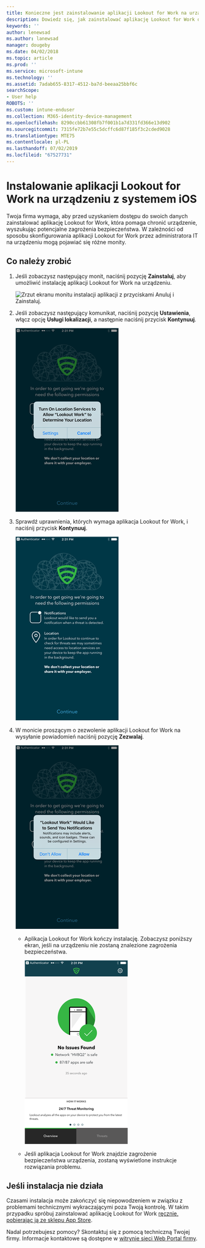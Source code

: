 ```yaml
---
title: Konieczne jest zainstalowanie aplikacji Lookout for Work na urządzeniu z systemem iOS | Microsoft Docs
description: Dowiedz się, jak zainstalować aplikację Lookout for Work dla systemu iOS.
keywords: ''
author: lenewsad
ms.author: lanewsad
manager: dougeby
ms.date: 04/02/2018
ms.topic: article
ms.prod: ''
ms.service: microsoft-intune
ms.technology: ''
ms.assetid: 7adab655-8317-4512-ba7d-beeaa25bbf6c
searchScope:
- User help
ROBOTS: ''
ms.custom: intune-enduser
ms.collection: M365-identity-device-management
ms.openlocfilehash: 8290ccbb61308fb7f001b1a7d331fd366e13d902
ms.sourcegitcommit: 7315fe72b7e55c5dcffc6d87f185f3c2cded9028
ms.translationtype: MTE75
ms.contentlocale: pl-PL
ms.lasthandoff: 07/02/2019
ms.locfileid: "67527731"
---
```

# <a name="install-lookout-for-work-on-your-ios-device"></a>Instalowanie aplikacji Lookout for Work na urządzeniu z systemem iOS


Twoja firma wymaga, aby przed uzyskaniem dostępu do swoich danych zainstalować aplikację Lookout for Work, która pomaga chronić urządzenie, wyszukując potencjalne zagrożenia bezpieczeństwa. W zależności od sposobu skonfigurowania aplikacji Lookout for Work przez administratora IT na urządzeniu mogą pojawiać się różne monity.


## <a name="what-you-need-to-do"></a>Co należy zrobić

1. Jeśli zobaczysz następujący monit, naciśnij pozycję **Zainstaluj**, aby umożliwić instalację aplikacji Lookout for Work na urządzeniu.

      ![Zrzut ekranu monitu instalacji aplikacji z przyciskami Anuluj i Zainstaluj.](/intune-user-help/media/ios-mts-install-app-request-after-1804.png)

2. Jeśli zobaczysz następujący komunikat, naciśnij pozycję **Ustawienia**, włącz opcję **Usługi lokalizacji**, a następnie naciśnij przycisk **Kontynuuj**.

      ![Naciśnij pozycję Ustawienia, a następnie opcję Usługi lokalizacji](./media/ios-lfw-allow-location-services.png)

3. Sprawdź uprawnienia, których wymaga aplikacja Lookout for Work, i naciśnij przycisk **Kontynuuj**.

      ![Masz teraz połączenie z aplikacją Lookout for Work](./media/ios-lfw-permissions-lookout-needs.png)

4. W monicie proszącym o zezwolenie aplikacji Lookout for Work na wysyłanie powiadomień naciśnij pozycję **Zezwalaj**.

     ![Naciśnij pozycję Ustawienia, a następnie opcję Usługi lokalizacji](./media/ios-lfw-allow-notifications.png)

   * Aplikacja Lookout for Work kończy instalację. Zobaczysz poniższy ekran, jeśli na urządzeniu nie zostaną znalezione zagrożenia bezpieczeństwa.

     ![Aplikacja Lookout for Work nie znalazła żadnych zagrożeń bezpieczeństwa](./media/ios-lfw-no-threats-found.png)

   * Jeśli aplikacja Lookout for Work znajdzie zagrożenie bezpieczeństwa urządzenia, zostaną wyświetlone instrukcje rozwiązania problemu.

## <a name="if-the-installation-doesnt-work"></a>Jeśli instalacja nie działa

Czasami instalacja może zakończyć się niepowodzeniem w związku z problemami technicznymi wykraczającymi poza Twoją kontrolę. W takim przypadku spróbuj zainstalować aplikację Lookout for Work [ręcznie, pobierając ją ze sklepu App Store](https://itunes.apple.com/app/lookout-for-work/id997193468).

Nadal potrzebujesz pomocy? Skontaktuj się z pomocą techniczną Twojej firmy. Informacje kontaktowe są dostępne w [witrynie sieci Web Portal firmy](https://go.microsoft.com/fwlink/?linkid=2010980).

